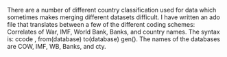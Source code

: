 
There are a number of different country classification used for data which sometimes makes merging different datasets difficult. I have written an ado file that translates between a few of the different coding schemes: Correlates of War, IMF, World Bank, Banks, and country names. 
The syntax is: ccode , from(database) to(database) gen(). The names of the databases are COW, IMF, WB, Banks, and cty.
